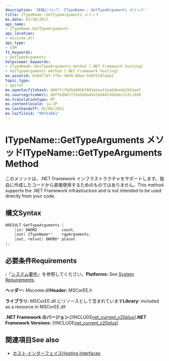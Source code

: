 ```yaml
---
description: '詳細について: ITypeName:: GetTypeArguments メソッド'
title: ITypeName::GetTypeArguments メソッド
ms.date: 03/30/2017
api_name:
- ITypeName.GetTypeArguments
api_location:
- mscoree.dll
api_type:
- COM
f1_keywords:
- GetTypeArguments
helpviewer_keywords:
- ITypeName::GetTypeArguments method [.NET Framework hosting]
- GetTypeArguments method [.NET Framework hosting]
ms.assetid: 638d77df-ff9c-40d9-88ee-930f5f87ada1
topic_type:
- apiref
ms.openlocfilehash: b88ffcfb856905bf891ebeafa1e6dbeda2563aaf
ms.sourcegitcommit: ddf7edb67715a5b9a45e3dd44536dabc153c1de0
ms.translationtype: MT
ms.contentlocale: ja-JP
ms.lasthandoff: 02/06/2021
ms.locfileid: "99753661"
---
```

# <a name="itypenamegettypearguments-method"></a><span data-ttu-id="b28ae-103">ITypeName::GetTypeArguments メソッド</span><span class="sxs-lookup"><span data-stu-id="b28ae-103">ITypeName::GetTypeArguments Method</span></span>

<span data-ttu-id="b28ae-104">このメソッドは、.NET Framework インフラストラクチャをサポートします。独自に作成したコードから直接使用するためのものではありません。</span><span class="sxs-lookup"><span data-stu-id="b28ae-104">This method supports the .NET Framework infrastructure and is not intended to be used directly from your code.</span></span>  
  
## <a name="syntax"></a><span data-ttu-id="b28ae-105">構文</span><span class="sxs-lookup"><span data-stu-id="b28ae-105">Syntax</span></span>  
  
```cpp  
HRESULT GetTypeArguments (  
    [in] DWORD           count,  
    [out] ITypeName**    rgpArguments,  
    [out, retval] DWORD* pCount  
);  
```  
  
## <a name="requirements"></a><span data-ttu-id="b28ae-106">必要条件</span><span class="sxs-lookup"><span data-stu-id="b28ae-106">Requirements</span></span>  

 <span data-ttu-id="b28ae-107">**:**「[システム要件](../../get-started/system-requirements.md)」を参照してください。</span><span class="sxs-lookup"><span data-stu-id="b28ae-107">**Platforms:** See [System Requirements](../../get-started/system-requirements.md).</span></span>  
  
 <span data-ttu-id="b28ae-108">**ヘッダー:** Mscoree.dll</span><span class="sxs-lookup"><span data-stu-id="b28ae-108">**Header:** MSCorEE.h</span></span>  
  
 <span data-ttu-id="b28ae-109">**ライブラリ:** MSCorEE.dll にリソースとして含まれています</span><span class="sxs-lookup"><span data-stu-id="b28ae-109">**Library:** Included as a resource in MSCorEE.dll</span></span>  
  
 <span data-ttu-id="b28ae-110">**.NET Framework のバージョン:**[!INCLUDE[net_current_v20plus](../../../../includes/net-current-v20plus-md.md)]</span><span class="sxs-lookup"><span data-stu-id="b28ae-110">**.NET Framework Versions:** [!INCLUDE[net_current_v20plus](../../../../includes/net-current-v20plus-md.md)]</span></span>  
  
## <a name="see-also"></a><span data-ttu-id="b28ae-111">関連項目</span><span class="sxs-lookup"><span data-stu-id="b28ae-111">See also</span></span>

- [<span data-ttu-id="b28ae-112">ホスト インターフェイス</span><span class="sxs-lookup"><span data-stu-id="b28ae-112">Hosting Interfaces</span></span>](hosting-interfaces.md)
